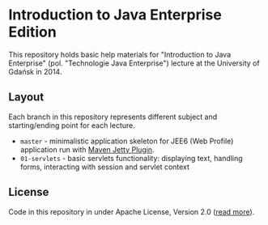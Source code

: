 # Introduction to Java Enterprise Edition

This repository holds basic help materials for "Introduction to Java Enterprise" (pol. "Technologie Java Enterprise") lecture at the University of Gdańsk in 2014.

## Layout

Each branch in this repository represents different subject and starting/ending point for each lecture.

- `master` - minimalistic application skeleton for JEE6 (Web Profile) application run with [Maven Jetty Plugin](http://www.eclipse.org/jetty/documentation/current/jetty-maven-plugin.html).
- `01-servlets` - basic servlets functionality: displaying text, handling forms, interacting with session and servlet context

## License

Code in this repository in under Apache License, Version 2.0 ([read more](https://github.com/Smoczysko/introduction-to-jee-ug/blob/master/LICENSE)).